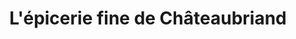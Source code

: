 ---
title: "L'épicerie fine de Châteaubriand"
url: /rennes/lepicerie-fine-de-chateaubriand/
shop: charcuterie
---